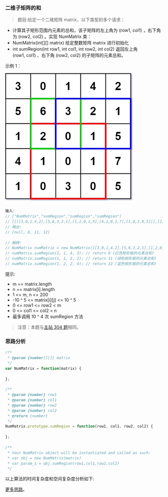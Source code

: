 ### 二维子矩阵的和

> 题目:给定一个二维矩阵 matrix，以下类型的多个请求：

* 计算其子矩形范围内元素的总和，该子矩阵的左上角为 (row1, col1) ，右下角为 (row2, col2) 。实现 NumMatrix 类：
* NumMatrix(int[][] matrix) 给定整数矩阵 matrix 进行初始化
* int sumRegion(int row1, int col1, int row2, int col2) 返回左上角 (row1, col1) 、右下角 (row2, col2) 的子矩阵的元素总和。

示例 1：

![](../../images/2/NumMatrix-1.png)

```js
输入: 
// ["NumMatrix","sumRegion","sumRegion","sumRegion"]
// [[[[3,0,1,4,2],[5,6,3,2,1],[1,2,0,1,5],[4,1,0,1,7],[1,0,3,0,5]]],[2,1,4,3],[1,1,2,2],[1,2,2,4]]
// 输出: 
// [null, 8, 11, 12]

// 解释:
// NumMatrix numMatrix = new NumMatrix([[3,0,1,4,2],[5,6,3,2,1],[1,2,0,1,5],[4,1,0,1,7],[1,0,3,0,5]]]);
// numMatrix.sumRegion(2, 1, 4, 3); // return 8 (红色矩形框的元素总和)
// numMatrix.sumRegion(1, 1, 2, 2); // return 11 (绿色矩形框的元素总和)
// numMatrix.sumRegion(1, 2, 2, 4); // return 12 (蓝色矩形框的元素总和)
```


提示:

* m == matrix.length
* n == matrix[i].length
* 1 <= m, n <= 200
* -10 ^ 5 <= matrix[i][j] <= 10 ^ 5
* 0 <= row1 <= row2 < m
* 0 <= col1 <= col2 < n
* 最多调用 10 ^ 4 次 sumRegion 方法

> 注意：本题与[主站 304 题]( https://leetcode-cn.com/problems/range-sum-query-2d-immutable/)相同。

### 思路分析


```js
/**
 * @param {number[][]} matrix
 */
var NumMatrix = function(matrix) {

};

/** 
 * @param {number} row1 
 * @param {number} col1 
 * @param {number} row2 
 * @param {number} col2
 * @return {number}
 */
NumMatrix.prototype.sumRegion = function(row1, col1, row2, col2) {

};

/**
 * Your NumMatrix object will be instantiated and called as such:
 * var obj = new NumMatrix(matrix)
 * var param_1 = obj.sumRegion(row1,col1,row2,col2)
 */
```

以上算法的时间复杂度和空间复杂度分析如下:



[更多思路](https://leetcode-cn.com/problems/O4NDxx/solution/er-wei-zi-ju-zhen-de-he-by-leetcode-solu-vtih/)。
